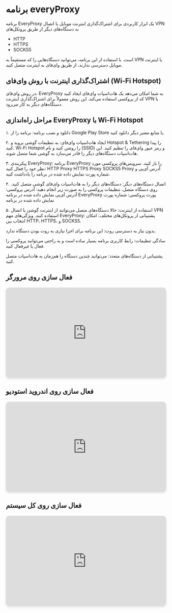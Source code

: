   <!-- <div style="
    display: flex; 
    justify-content: center; 
    align-items: center; 
    margin-top: 15px;">
    <img src="/everyProxy.png" alt="Windows Logo" style="width: 100px; height: 100px;">
  </div> -->

# برنامه everyProxy


برنامه EveryProxy یک ابزار کاربردی برای اشتراک‌گذاری اینترنت موبایل یا اتصال VPN به دستگاه‌های دیگر از طریق پروتکل‌های 

- HTTP
- HTTPS
- SOCKS5 

است. با استفاده از این برنامه، می‌توانید دستگاه‌هایی را که مستقیماً به VPN یا اینترنت موبایل دسترسی ندارند، از طریق وای‌فای به اینترنت متصل کنید.

## اشتراک‌گذاری اینترنت با روش وای‌فای (Wi-Fi Hotspot)
در روش وای‌فای، EveryProxy به شما امکان می‌دهد یک هات‌اسپات وای‌فای ایجاد کنید که از پروکسی استفاده می‌کند. این روش معمولاً برای اشتراک‌گذاری اینترنت VPN با دستگاه‌های دیگر به کار می‌رود.

## مراحل راه‌اندازی EveryProxy با Wi-Fi Hotspot
۱. دانلود و نصب برنامه:
برنامه را از Google Play Store یا منابع معتبر دیگر دانلود کنید.

۲. ایجاد هات‌اسپات وای‌فای:
به تنظیمات گوشی بروید و Hotspot & Tethering را پیدا کنید.
Wi-Fi Hotspot را روشن کنید و نام (SSID) و رمز عبور وای‌فای را تنظیم کنید.
این هات‌اسپات دستگاه‌های دیگر را قادر می‌سازد به گوشی شما متصل شوند.


۳. پیکربندی EveryProxy:
برنامه EveryProxy را باز کنید.
سرویس‌های پروکسی مورد نظر خود را فعال کنید:
HTTP Proxy
HTTPS Proxy
SOCKS5 Proxy
آدرس آی‌پی و شماره پورت نمایش داده شده در برنامه را یادداشت کنید.

۴. اتصال دستگاه‌های دیگر:
دستگاه‌های دیگر را به هات‌اسپات وای‌فای گوشی متصل کنید.
روی دستگاه متصل، تنظیمات پروکسی را به صورت زیر انجام دهید:
آدرس پروکسی: آدرس آی‌پی نمایش داده شده در برنامه EveryProxy
پورت پروکسی: شماره پورت نمایش داده شده در برنامه

۵. استفاده از اینترنت:
حالا دستگاه‌های متصل می‌توانند از اینترنت گوشی یا اتصال VPN استفاده کنند.
ویژگی‌های مهم EveryProxy:
پشتیبانی از پروتکل‌های مختلف:
امکان انتخاب بین HTTP، HTTPS، و SOCKS5.

بدون نیاز به دسترسی روت:
این برنامه برای اجرا نیازی به روت بودن دستگاه ندارد.

سادگی تنظیمات:
رابط کاربری برنامه بسیار ساده است و به راحتی می‌توانید پروکسی را فعال یا غیرفعال کنید.

پشتیبانی از دستگاه‌های متعدد:
می‌توانید چندین دستگاه را هم‌زمان به هات‌اسپات متصل کنید.


## فعال سازی روی مرورگر

<div style="
  position: relative; 
  width: 100%; 
  padding-bottom: 56.25%; 
  height: 0; 
  margin: 20px 0; 
  box-shadow: 0 4px 6px rgba(0, 0, 0, 0.1); 
  border-radius: 10px; 
  overflow: hidden; 
  background-color: #f9f9f9;
">
  <iframe 
    src="https://www.youtube.com/embed/qHhv9H5df3Y" 
    title="مقدمه" 
    frameborder="0" 
    allow="accelerometer; autoplay; clipboard-write; encrypted-media; gyroscope; picture-in-picture" 
    allowfullscreen
    style="position: absolute; top: 0; left: 0; width: 100%; height: 100%; border-radius: 10px;">
  </iframe>
</div>


## فعال سازی روی اندروید استودیو

<div style="
  position: relative; 
  width: 100%; 
  padding-bottom: 56.25%; 
  height: 0; 
  margin: 20px 0; 
  box-shadow: 0 4px 6px rgba(0, 0, 0, 0.1); 
  border-radius: 10px; 
  overflow: hidden; 
  background-color: #f9f9f9;
">
  <iframe 
    src="https://www.youtube.com/embed/uikbBA8wOmI" 
    title="مقدمه" 
    frameborder="0" 
    allow="accelerometer; autoplay; clipboard-write; encrypted-media; gyroscope; picture-in-picture" 
    allowfullscreen
    style="position: absolute; top: 0; left: 0; width: 100%; height: 100%; border-radius: 10px;">
  </iframe>
</div>


## فعال سازی روی کل سیستم

<div style="
  position: relative; 
  width: 100%; 
  padding-bottom: 56.25%; 
  height: 0; 
  margin: 20px 0; 
  box-shadow: 0 4px 6px rgba(0, 0, 0, 0.1); 
  border-radius: 10px; 
  overflow: hidden; 
  background-color: #f9f9f9;
">
  <iframe 
    src="https://www.youtube.com/embed/r1zm4oDX_JY" 
    title="مقدمه" 
    frameborder="0" 
    allow="accelerometer; autoplay; clipboard-write; encrypted-media; gyroscope; picture-in-picture" 
    allowfullscreen
    style="position: absolute; top: 0; left: 0; width: 100%; height: 100%; border-radius: 10px;">
  </iframe>
</div>
